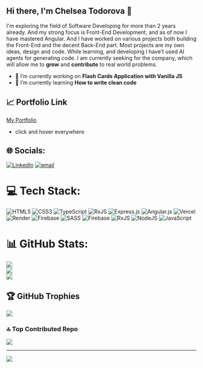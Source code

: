## Hi there, I'm Chelsea Todorova 👋
I'm exploring the field of Software Developing for more than 2 years already. And my strong focus is Front-End Development, and as of now I have mastered Angular. And I have worked on various projects both building the Front-End and the decent Back-End part. Most projects are my own ideas, design and code. While learning, and developing I have't used AI agents for generating code.
I am currently seeking for the company, which will allow me to **grow** and **contribute** to real world problems.


- 🔭 I’m currently working on **Flash Cards Application with Vanilla JS**
- 🌱 I’m currently learning **How to write clean code**


## 📈 Portfolio Link
[My Portfolio](https://ipad-portfolio.vercel.app/home)
- click and hover everywhere


## 🌐 Socials:
[![LinkedIn](https://img.shields.io/badge/LinkedIn-%230077B5.svg?logo=linkedin&logoColor=white)](https://linkedin.com/in/https://www.linkedin.com/in/chelsi-todorova-24ab05234/) [![email](https://img.shields.io/badge/Email-D14836?logo=gmail&logoColor=white)](mailto:chelsea.todorova@gmail.com) 

# 💻 Tech Stack:
![HTML5](https://img.shields.io/badge/html5-%23E34F26.svg?style=for-the-badge&logo=html5&logoColor=white) ![CSS3](https://img.shields.io/badge/css3-%231572B6.svg?style=for-the-badge&logo=css3&logoColor=white) ![TypeScript](https://img.shields.io/badge/typescript-%23007ACC.svg?style=for-the-badge&logo=typescript&logoColor=white) ![RxJS](https://img.shields.io/badge/rxjs-%23B7178C.svg?style=for-the-badge&logo=reactivex&logoColor=white) ![Express.js](https://img.shields.io/badge/express.js-%23404d59.svg?style=for-the-badge&logo=express&logoColor=%2361DAFB) ![Angular.js](https://img.shields.io/badge/angular.js-%23E23237.svg?style=for-the-badge&logo=angularjs&logoColor=white) ![Vercel](https://img.shields.io/badge/vercel-%23000000.svg?style=for-the-badge&logo=vercel&logoColor=white) ![Render](https://img.shields.io/badge/Render-%46E3B7.svg?style=for-the-badge&logo=render&logoColor=white) ![Firebase](https://img.shields.io/badge/firebase-%23039BE5.svg?style=for-the-badge&logo=firebase) ![SASS](https://img.shields.io/badge/SASS-hotpink.svg?style=for-the-badge&logo=SASS&logoColor=white) ![Firebase](https://img.shields.io/badge/firebase-a08021?style=for-the-badge&logo=firebase&logoColor=ffcd34) ![RxJS](https://img.shields.io/badge/rxjs-%23B7178C.svg?style=for-the-badge&logo=reactivex&logoColor=white) ![NodeJS](https://img.shields.io/badge/node.js-6DA55F?style=for-the-badge&logo=node.js&logoColor=white) ![JavaScript](https://img.shields.io/badge/javascript-%23323330.svg?style=for-the-badge&logo=javascript&logoColor=%23F7DF1E)
# 📊 GitHub Stats:
![](https://github-readme-stats.vercel.app/api?username=chelseasst&theme=default&hide_border=false&include_all_commits=true&count_private=false)<br/>
![](https://nirzak-streak-stats.vercel.app/?user=chelseasst&theme=default&hide_border=false)<br/>
![](https://github-readme-stats.vercel.app/api/top-langs/?username=chelseasst&theme=default&hide_border=false&include_all_commits=true&count_private=false&layout=compact)

## 🏆 GitHub Trophies
![](https://github-profile-trophy.vercel.app/?username=chelseasst&theme=radical&no-frame=false&no-bg=true&margin-w=4)

### 🔝 Top Contributed Repo
![](https://github-contributor-stats.vercel.app/api?username=chelseasst&limit=5&theme=dark&combine_all_yearly_contributions=true)

---
[![](https://visitcount.itsvg.in/api?id=chelseasst&icon=0&color=0)](https://visitcount.itsvg.in)

<!-- Proudly created with GPRM ( https://gprm.itsvg.in ) -->

